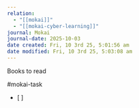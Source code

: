 ```yaml
---
relation:
  - "[[mokai]]"
  - "[[mokai-cyber-learning]]"
journal: Mokai
journal-date: 2025-10-03
date created: Fri, 10 3rd 25, 5:01:56 am
date modified: Fri, 10 3rd 25, 5:03:08 am
---
```


Books to read








#mokai-task
- [ ]
